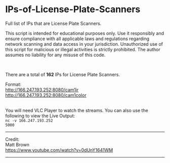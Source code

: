 # IPs-of-License-Plate-Scanners
Full list of IPs that are License Plate Scanners.<br>

This script is intended for educational purposes only. Use it responsibly and ensure compliance with all applicable laws and regulations regarding network scanning and data access in your jurisdiction. Unauthorized use of this script for malicious or illegal activities is strictly prohibited. The author assumes no liability for any misuse of this code.

<br>

There are a total of <b>162</b> IPs for License Plate Scanners.<br>

Format: <br>
http://166.247.193.252:8080/cam1ir<br>
http://166.247.193.252:8080/cam1color<br><br>

You will need VLC Player to watch the streams. You can also use the following to view the Live Output:<br>
<code>nc -v 166.247.193.252 5000</code>

<hr>

Credit: <br>
Matt Brown<br>
https://www.youtube.com/watch?v=0dUnY1641WM

<hr>

